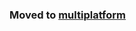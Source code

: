 ### Moved to [multiplatform](https://github.com/JetBrains/compose-multiplatform/tree/master/benchmarks/multiplatform)